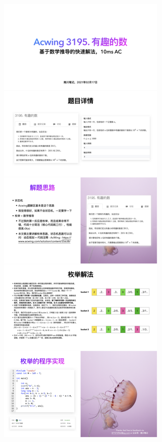 ![](.imgs/001.jpeg) ![](.imgs/002.jpeg) ![](.imgs/003.jpeg) ![](.imgs/004.jpeg) ![](.imgs/005.jpeg)
